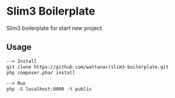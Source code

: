 # Slim3 Boilerplate
Slim3 boilerplate for start new project.

## Usage
```markdown
--> Install
git clone https://github.com/wattanar/slim3-boilerplate.git
php composer.phar install

--> Run
php -S localhost:8000 -t public
```
